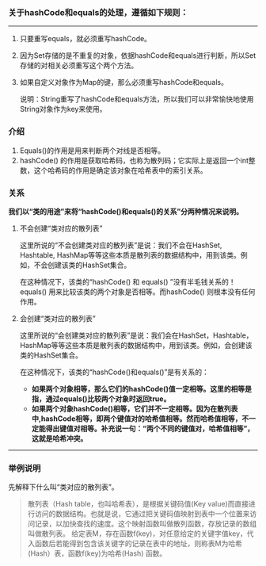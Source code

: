 ### 关于hashCode和equals的处理，遵循如下规则：

------

1. 只要重写equals，就必须重写hashCode。

2. 因为Set存储的是不重复的对象，依据hashCode和equals进行判断，所以Set存储的对相关必须重写这个两个方法。

3. 如果自定义对象作为Map的键，那么必须重写hashCode和equals。

   说明：String重写了hashCode和equals方法，所以我们可以非常愉快地使用String对象作为key来使用。

### 介绍

1. Equals()的作用是用来判断两个对线是否相等。
2. hashCode() 的作用是获取哈希码，也称为散列码；它实际上是返回一个int整数，这个哈希码的作用是确定该对象在哈希表中的索引关系。

### 关系

​	__我们以“类的用途”来将“hashCode()和equals()的关系”分两种情况来说明。__

1. 不会创建“类对应的散列表”

   这里所说的“不会创建类对应的散列表”是说：我们不会在HashSet, Hashtable, HashMap等等这些本质是散列表的数据结构中，用到该类。例如，不会创建该类的HashSet集合。

   在这种情况下，该类的“hashCode() 和 equals() ”没有半毛钱关系的！equals() 用来比较该类的两个对象是否相等。而hashCode() 则根本没有任何作用。

2. 会创建“类对应的散列表”

   这里所说的“会创建类对应的散列表”是说：我们会在HashSet，Hashtable，HashMap等等这些本质是散列表的数据结构中，用到该类。例如，会创建该类的HashSet集合。

   在这种情况下，该类的“hashCode()和equals()”是有关系的：

   - __如果两个对象相等，那么它们的hashCode()值一定相等。这里的相等是指，通过equals()比较两个对象时返回true。__
   - __如果两个对象hashCode()相等，它们并不一定相等。因为在散列表中,hashCode相等，即两个键值对的哈希值相等。然而哈希值相等，不一定能得出键值对相等。补充说一句：“两个不同的键值对，哈希值相等”，这就是哈希冲突。__

------

### 举例说明

先解释下什么叫“类对应的散列表”。

> 散列表（Hash table，也叫哈希表），是根据关键码值(Key value)而直接进行访问的数据结构。也就是说，它通过把关键码值映射到表中一个位置来访问记录，以加快查找的速度。这个映射函数叫做散列函数，存放记录的数组叫做散列表。
> 给定表M，存在函数f(key)，对任意给定的关键字值key，代入函数后若能得到包含该关键字的记录在表中的地址，则称表M为哈希(Hash）表，函数f(key)为哈希(Hash) 函数。
